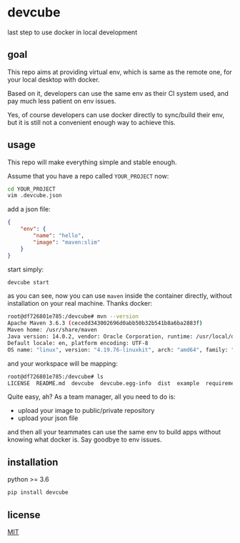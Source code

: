# devcube

last step to use docker in local development

## goal

This repo aims at providing virtual env, which is same as the remote one, for your local desktop with docker. 

Based on it, developers can use the same env as their CI system used, and pay much less patient on env issues.

Yes, of course developers can use docker directly to sync/build their env, but it is still not a convenient enough way to achieve this.

## usage

This repo will make everything simple and stable enough.

Assume that you have a repo called `YOUR_PROJECT` now:

```bash
cd YOUR_PROJECT
vim .devcube.json
```

add a json file:

```json
{
    "env": {
        "name": "hello",
        "image": "maven:slim"
    }
}
```

start simply:

```bash
devcube start
```

as you can see, now you can use `maven` inside the container directly, without installation on your real machine. Thanks docker:

```bash
root@df726801e785:/devcube# mvn --version
Apache Maven 3.6.3 (cecedd343002696d0abb50b32b541b8a6ba2883f)
Maven home: /usr/share/maven
Java version: 14.0.2, vendor: Oracle Corporation, runtime: /usr/local/openjdk-14
Default locale: en, platform encoding: UTF-8
OS name: "linux", version: "4.19.76-linuxkit", arch: "amd64", family: "unix"
```

and your workspace will be mapping:

```bash
root@df726801e785:/devcube# ls
LICENSE  README.md  devcube  devcube.egg-info  dist  example  requirements.txt  setup.py
```

Quite easy, ah? As a team manager, all you need to do is:

- upload your image to public/private repository
- upload your json file

and then all your teammates can use the same env to build apps without knowing what docker is. Say goodbye to env issues.

## installation

python >= 3.6

```bash
pip install devcube
```

## license

[MIT](LICENSE)
